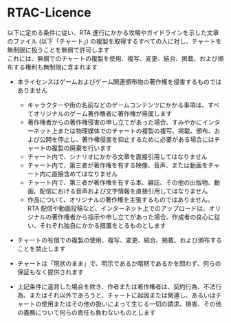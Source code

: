 # RTAC-Licence
以下に定める条件に従い、RTA 進行にかかる攻略やガイドラインを示した文章のファイル (以下「チャート」) の複製を取得するすべての人に対し、チャートを無制限に扱うことを無償で許可します  
これには、無償でのチャートの複製を使用、複写、変更、結合、掲載、および頒布する権利も無制限に含まれます  
  
- 本ライセンスはゲームおよびゲーム関連頒布物の著作権を侵害するものではありません  
  - キャラクターや街の名前などのゲームコンテンツにかかる事項は、すべてオリジナルのゲーム著作権者に著作権が帰属します  
  - 著作権者からの著作権侵害の申し立てがあった場合、すみやかにインターネット上または物理媒体でのチャートの複製の複写、掲載、頒布、および公開を停止し、著作権侵害を抑止するために必要がある場合にはチャートの複製の廃棄を行います  
  - チャート内で、シナリオにかかる文章を直接引用してはなりません  
  - チャート内で、第三者が著作権を有する映像、音声、または動画をチャート内に直接含めてはなりません  
  - チャート内で、第三者が著作権を有する本、雑誌、その他の出版物、動画、配信における音声および文字情報を直接引用してはなりません  
  - 作品について、オリジナルの著作権を主張するものではありません。RTA 配信や動画投稿など、インターネット上でのアップロードは、オリジナルの著作権者から指示や申し立てがあった場合、作成者の良心に従い、それぞれ独自にかかる措置をとるものとします  
  
- チャートの有償での複製の使用、複写、変更、結合、掲載、および頒布することを禁止します  
- チャートは「現状のまま」で、明示であるか暗黙であるかを問わず、何らの保証もなく提供されます  
- 上記条件に違背した場合を除き、作者または著作権者は、契約行為、不法行為、またはそれ以外であろうと、チャートに起因または関連し、あるいはチャートの使用またはその他の扱いによって生じる一切の請求、損害、その他の義務について何らの責任も負わないものとします
